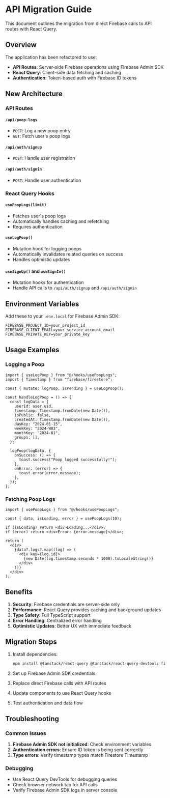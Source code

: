 # API Migration Guide

This document outlines the migration from direct Firebase calls to API routes with React Query.

## Overview

The application has been refactored to use:

- **API Routes**: Server-side Firebase operations using Firebase Admin SDK
- **React Query**: Client-side data fetching and caching
- **Authentication**: Token-based auth with Firebase ID tokens

## New Architecture

### API Routes

#### `/api/poop-logs`

- `POST`: Log a new poop entry
- `GET`: Fetch user's poop logs

#### `/api/auth/signup`

- `POST`: Handle user registration

#### `/api/auth/signin`

- `POST`: Handle user authentication

### React Query Hooks

#### `usePoopLogs(limit)`

- Fetches user's poop logs
- Automatically handles caching and refetching
- Requires authentication

#### `useLogPoop()`

- Mutation hook for logging poops
- Automatically invalidates related queries on success
- Handles optimistic updates

#### `useSignUp()` and `useSignIn()`

- Mutation hooks for authentication
- Handle API calls to `/api/auth/signup` and `/api/auth/signin`

## Environment Variables

Add these to your `.env.local` for Firebase Admin SDK:

```env
FIREBASE_PROJECT_ID=your_project_id
FIREBASE_CLIENT_EMAIL=your_service_account_email
FIREBASE_PRIVATE_KEY=your_private_key
```

## Usage Examples

### Logging a Poop

```tsx
import { useLogPoop } from "@/hooks/usePoopLogs";
import { Timestamp } from "firebase/firestore";

const { mutate: logPoop, isPending } = useLogPoop();

const handleLogPoop = () => {
  const logData = {
    userId: user.uid,
    timestamp: Timestamp.fromDate(new Date()),
    isPublic: false,
    createdAt: Timestamp.fromDate(new Date()),
    dayKey: "2024-01-15",
    weekKey: "2024-W03",
    monthKey: "2024-01",
    groups: [],
  };

  logPoop(logData, {
    onSuccess: () => {
      toast.success("Poop logged successfully!");
    },
    onError: (error) => {
      toast.error(error.message);
    },
  });
};
```

### Fetching Poop Logs

```tsx
import { usePoopLogs } from "@/hooks/usePoopLogs";

const { data, isLoading, error } = usePoopLogs(10);

if (isLoading) return <div>Loading...</div>;
if (error) return <div>Error: {error.message}</div>;

return (
  <div>
    {data?.logs?.map((log) => (
      <div key={log.id}>
        {new Date(log.timestamp.seconds * 1000).toLocaleString()}
      </div>
    ))}
  </div>
);
```

## Benefits

1. **Security**: Firebase credentials are server-side only
2. **Performance**: React Query provides caching and background updates
3. **Type Safety**: Full TypeScript support
4. **Error Handling**: Centralized error handling
5. **Optimistic Updates**: Better UX with immediate feedback

## Migration Steps

1. Install dependencies:

   ```bash
   npm install @tanstack/react-query @tanstack/react-query-devtools firebase-admin
   ```

2. Set up Firebase Admin SDK credentials

3. Replace direct Firebase calls with API routes

4. Update components to use React Query hooks

5. Test authentication and data flow

## Troubleshooting

### Common Issues

1. **Firebase Admin SDK not initialized**: Check environment variables
2. **Authentication errors**: Ensure ID token is being sent correctly
3. **Type errors**: Verify timestamp types match Firestore Timestamp

### Debugging

- Use React Query DevTools for debugging queries
- Check browser network tab for API calls
- Verify Firebase Admin SDK logs in server console
